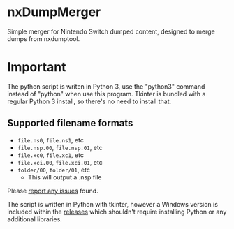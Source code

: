 # nxDumpMerger
Simple merger for Nintendo Switch dumped content, designed to merge dumps from nxdumptool.

# Important
The python script is writen in Python 3, use the "python3" command instead of "python" when use this program. Tkinter is bundled with a regular Python 3 install, so there's no need to install that. 

## Supported filename formats

- `file.ns0`, `file.ns1`, etc
- `file.nsp.00`, `file.nsp.01`, etc
- `file.xc0`, `file.xc1`, etc
- `file.xci.00`, `file.xci.01`, etc
- `folder/00`, `folder/01`, etc
  - This will output a .nsp file

Please [report any issues](https://github.com/emiyl/nxDumpMerger/issues) found.

The script is written in Python with tkinter, however a Windows version is included within the [releases](https://github.com/emiyl/nxDumpMerger/releases) which shouldn't require installing Python or any additional libraries.
